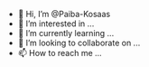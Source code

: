 - 👋 Hi, I’m @Paiba-Kosaas
- 👀 I’m interested in ...
- 🌱 I’m currently learning ...
- 💞️ I’m looking to collaborate on ...
- 📫 How to reach me ...

<!---
Paiba-Kosaas/Paiba-Kosaas is a ✨ special ✨ repository because its `README.md` (this file) appears on your GitHub profile.
You can click the Preview link to take a look at your changes.
--->
